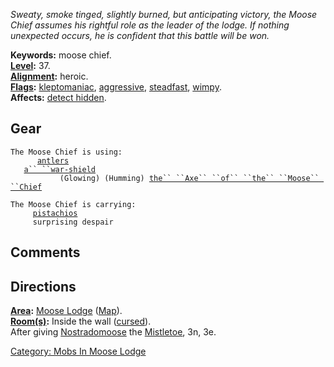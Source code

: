 *Sweaty, smoke tinged, slightly burned, but anticipating victory, the
Moose Chief assumes his rightful role as the leader of the lodge. If
nothing unexpected occurs, he is confident that this battle will be
won.*

**Keywords:** moose chief.  
**[Level](Level "wikilink"):** 37.  
**[Alignment](Alignment "wikilink"):** heroic.  
**[Flags](:Category:_Mob_Types "wikilink"):**
[kleptomaniac](Thieving_Mobs "wikilink"),
[aggressive](Aggressive_Mobs "wikilink"),
[steadfast](Sentinel_Mobs "wikilink"), [wimpy](Wimpy_Mobs "wikilink").  
**Affects:** [detect hidden](Detect_Hidden "wikilink").  

## Gear

`The Moose Chief is using:`  
<worn on head>`      `[`antlers`](Antlers "wikilink")  
<held in offhand>`   `[`a`` ``war-shield`](War_Shield "wikilink")  
<wielded>`           (Glowing) (Humming) `[`the`` ``Axe`` ``of`` ``the`` ``Moose`` ``Chief`](Axe_Of_The_Moose_Chief "wikilink")

`The Moose Chief is carrying:`  
`     `[`pistachios`](Pistachios_(Heal) "wikilink")  
`     surprising despair`

## Comments

## Directions

**[Area](:Category:_Areas "wikilink"):** [Moose
Lodge](:Category:_Moose_Lodge "wikilink")
([Map](Moose_Lodge_Map "wikilink")).  
**[Room(s)](:Category:_Rooms "wikilink"):** Inside the wall
([cursed](Cursed_Rooms "wikilink")).  
After giving [Nostradomoose](Nostradomoose "wikilink") the
[Mistletoe](Mistletoe "wikilink"), 3n, 3e.

[Category: Mobs In Moose
Lodge](Category:_Mobs_In_Moose_Lodge "wikilink")
